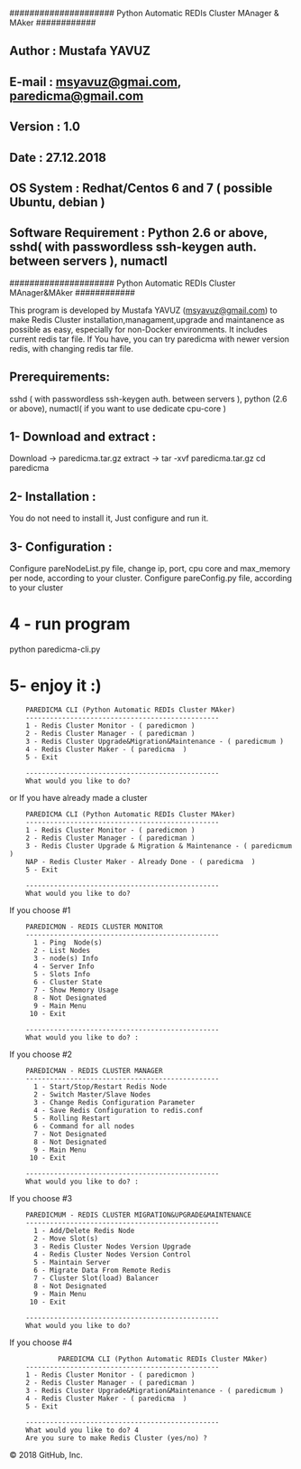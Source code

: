 ##################### Python Automatic REDIs Cluster MAnager & MAker ############
## Author				: Mustafa YAVUZ 
## E-mail				: msyavuz@gmai.com, paredicma@gmail.com
## Version				: 1.0
## Date					: 27.12.2018
## OS System 				: Redhat/Centos 6 and 7 ( possible Ubuntu, debian )
## Software Requirement			: Python 2.6 or above, sshd( with passwordless ssh-keygen auth. between servers ), numactl 
##################### Python Automatic REDIs Cluster MAnager&MAker ############

This program is developed by Mustafa YAVUZ (msyavuz@gmail.com) to make Redis Cluster installation,managament,upgrade and maintanence  as possible as easy, especially for non-Docker environments.
It includes current redis tar file. If You have, you can try paredicma with newer version redis, with changing redis tar file.

## Prerequirements:
sshd ( with passwordless ssh-keygen auth. between servers ),
python (2.6 or above),
numactl( if you want to use dedicate cpu-core )


## 1- Download and extract :

Download -> paredicma.tar.gz 
extract -> tar -xvf paredicma.tar.gz 
cd paredicma

## 2- Installation :
You do not need to install it, Just configure and run it.

## 3- Configuration :

Configure pareNodeList.py file, change ip, port, cpu core and max_memory per node, according to your cluster.
Configure pareConfig.py file, according to your cluster

# 4 - run program

python paredicma-cli.py

# 5- enjoy it :)


		PAREDICMA CLI (Python Automatic REDIs Cluster MAker)
        ------------------------------------------------
        1 - Redis Cluster Monitor - ( paredicmon ) 
        2 - Redis Cluster Manager - ( paredicman ) 
        3 - Redis Cluster Upgrade&Migration&Maintenance - ( paredicmum ) 
        4 - Redis Cluster Maker - ( paredicma  ) 
        5 - Exit                                                                                                        

        ------------------------------------------------
        What would you like to do? 

or If you have already made a cluster		
		
        PAREDICMA CLI (Python Automatic REDIs Cluster MAker)                
        ------------------------------------------------
        1 - Redis Cluster Monitor - ( paredicmon ) 
        2 - Redis Cluster Manager - ( paredicman ) 
        3 - Redis Cluster Upgrade & Migration & Maintenance - ( paredicmum ) 
        NAP - Redis Cluster Maker - Already Done - ( paredicma  ) 
        5 - Exit                                                                                   

        ------------------------------------------------
        What would you like to do? 

If you choose #1		
		
        PAREDICMON - REDIS CLUSTER MONITOR
        ------------------------------------------------
          1 - Ping  Node(s)             
          2 - List Nodes        
          3 - node(s) Info     
          4 - Server Info            
          5 - Slots Info                
          6 - Cluster State             
          7 - Show Memory Usage         
          8 - Not Designated            
          9 - Main Menu                 
         10 - Exit                      

        ------------------------------------------------
        What would you like to do? :

If you choose #2		
		
		PAREDICMAN - REDIS CLUSTER MANAGER
        ------------------------------------------------
          1 - Start/Stop/Restart Redis Node     
          2 - Switch Master/Slave Nodes
          3 - Change Redis Configuration Parameter
          4 - Save Redis Configuration to redis.conf  
          5 - Rolling Restart                       
          6 - Command for all nodes                         
          7 - Not Designated            
          8 - Not Designated            
          9 - Main Menu                 
         10 - Exit                      

        ------------------------------------------------
        What would you like to do? :
		
If you choose #3
		
		PAREDICMUM - REDIS CLUSTER MIGRATION&UPGRADE&MAINTENANCE
        ------------------------------------------------
          1 - Add/Delete Redis Node        
          2 - Move Slot(s)       
          3 - Redis Cluster Nodes Version Upgrade 
          4 - Redis Cluster Nodes Version Control
          5 - Maintain Server                               
          6 - Migrate Data From Remote Redis
          7 - Cluster Slot(load) Balancer                           
          8 - Not Designated                                                
          9 - Main Menu                 
         10 - Exit                      

        ------------------------------------------------
		What would you like to do? 
		
If you choose #4
		
		        PAREDICMA CLI (Python Automatic REDIs Cluster MAker)
        ------------------------------------------------
        1 - Redis Cluster Monitor - ( paredicmon ) 
        2 - Redis Cluster Manager - ( paredicman ) 
        3 - Redis Cluster Upgrade&Migration&Maintenance - ( paredicmum ) 
        4 - Redis Cluster Maker - ( paredicma  ) 
        5 - Exit                                                                                                        

        ------------------------------------------------
        What would you like to do? 4
		Are you sure to make Redis Cluster (yes/no) ? 



© 2018 GitHub, Inc.
